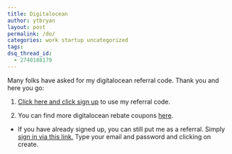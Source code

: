 ```yaml
---
title: Digitalocean
author: ytbryan
layout: post
permalink: /do/
categories: work startup uncategorized
tags:
dsq_thread_id:
  - 2740188179
---
```

Many folks have asked for my digitalocean referral code. Thank you and here you go:

1. [Click here and click sign up][1] to use my referral code.

2. You can find more digitalocean rebate coupons [here][2].

* If you have already signed up, you can still put me as a referral. Simply [ sign in via this link.][1] Type your email and password and clicking on create.

 [1]: http://www.digitalocean.com/?refcode=ab28ef69b29a
 [2]: https://www.google.com.sg/webhp?sourceid=chrome-instant&ion=1&espv=2&ie=UTF-8#q=digitalocean+coupon
